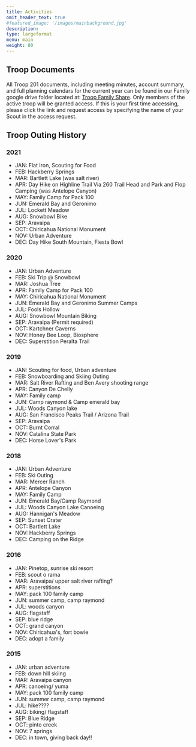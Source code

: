 ```yaml
---
title: Activities
omit_header_text: true
#featured_image: '/images/mainbackground.jpg'
description:
type: largeformat
menu: main
weight: 80
---
```


## Troop Documents

All Troop 201 documents, including meeting minutes, account summary, and full
planning calendars for the current year can be found in our Family google drive
folder located at: [Troop Family Share](https://bit.ly/aztroop201-family). Only
members of the active troop will be granted access. If this is your first time
accessing, please click the link and request access by specifying the name of
your Scout in the access request.

## Troop Outing History

### 2021

- JAN: Flat Iron, Scouting for Food
- FEB: Hackberry Springs
- MAR: Bartlett Lake (was salt river)
- APR: Day Hike on Highline Trail Via 260 Trail Head and Park and Flop Camping (was Antelope Canyon)
- MAY: Family Camp for Pack 100
- JUN: Emerald Bay and Geronimo
- JUL: Lockett Meadow
- AUG: Snowbowl Bike
- SEP: Aravaipa
- OCT: Chiricahua National Monument
- NOV: Urban Adventure
- DEC: Day Hike South Mountain, Fiesta Bowl

### 2020

- JAN: Urban Adventure
- FEB: Ski Trip @ Snowbowl
- MAR: Joshua Tree
- APR: Family Camp for Pack 100
- MAY: Chiricahua National Monument
- JUN: Emerald Bay and Geronimo Summer Camps
- JUL: Fools Hollow
- AUG: Snowbowl Mountain Biking
- SEP: Aravaipa (Permit required)
- OCT: Kartchner Caverns
- NOV: Honey Bee Loop, Biosphere
- DEC: Superstition Peralta Trail

### 2019

- JAN: Scouting for food, Urban adventure
- FEB: Snowboarding and Skiing Outing
- MAR: Salt River Rafting and Ben Avery shooting range
- APR: Canyon De Chelly
- MAY: Family camp
- JUN: Camp raymond & Camp emerald bay
- JUL: Woods Canyon lake
- AUG: San Francisco Peaks Trail / Arizona Trail
- SEP: Aravaipa
- OCT: Burnt Corral
- NOV: Catalina State Park
- DEC: Horse Lover's Park

### 2018

- JAN: Urban Adventure
- FEB: Ski Outing
- MAR: Mercer Ranch
- APR: Antelope Canyon
- MAY: Family Camp
- JUN: Emerald Bay/Camp Raymond
- JUL: Woods Canyon Lake Canoeing
- AUG: Hannigan's Meadow
- SEP: Sunset Crater
- OCT: Bartlett Lake
- NOV: Hackberry Springs
- DEC: Camping on the Ridge

### 2016

- JAN: Pinetop, sunrise ski resort
- FEB: scout o rama
- MAR: Aravaipa/ upper salt river rafting?
- APR: superstitions
- MAY: pack 100 family camp
- JUN: summer camp, camp raymond
- JUL: woods canyon
- AUG: flagstaff
- SEP: blue ridge
- OCT: grand canyon
- NOV: Chiricahua's, fort bowie
- DEC: adopt a family

### 2015

- JAN: urban adventure
- FEB: down hill skiing
- MAR: Aravaipa canyon
- APR: canoeing/ yuma
- MAY: pack 100 family camp
- JUN: summer camp, camp raymond
- JUL: hike????
- AUG: biking/ flagstaff
- SEP: Blue Ridge
- OCT: pinto creek
- NOV: 7 springs
- DEC: in town, giving back day!!
